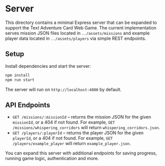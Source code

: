 # Server

This directory contains a minimal Express server that can be expanded to support the Text Adventure Card Web Game.  The current implementation serves mission JSON files located in `../assets/missions` and example player data located in `../assets/players` via simple REST endpoints.

## Setup

Install dependencies and start the server:

```bash
npm install
npm run start
```

The server will run on `http://localhost:4000` by default.

## API Endpoints

* `GET /missions/:missionId` – returns the mission JSON for the given `missionId`, or a 404 if not found.  For example, `GET /missions/whispering_corridors` will return `whispering_corridors.json`.
* `GET /players/:playerId` – returns the player JSON for the given `playerId`, or a 404 if not found.  For example, `GET /players/example_player` will return `example_player.json`.

You can expand this server with additional endpoints for saving progress, running game logic, authentication and more.